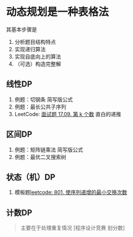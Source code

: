 # 动态规划是一种表格法
其基本步骤是
1. 分析题目结构特点
2. 实现递归算法
3. 实现自底向上的算法
4. （可选）构造完整解
## 线性DP
1. 例题：切钢条       简写版公式
2. 例题：最长公共子序列
1. LeetCode: [面试题 17.09. 第 k 个数](https://leetcode.cn/problems/get-kth-magic-number-lcci/)  直白的递推

## 区间DP
1. 例题：矩阵链乘法     简写版公式
2. 例题：最优二叉搜索树

## 状态（机）DP
1. 模板题[leetcode: 801. 使序列递增的最小交换次数](https://leetcode.cn/problems/minimum-swaps-to-make-sequences-increasing/)


## 计数DP
> 主要在于处理重复情况
[程序设计竞赛 划分数]